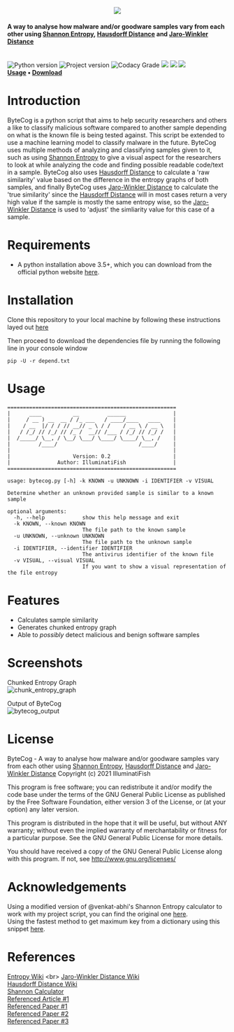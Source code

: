 <p align="center">
  <img src="https://i.ibb.co/D7bnCRR/cooltext379795493812892.png">
  <br>

  <h4>A way to analyse how malware and/or goodware samples vary from each other using <a href="https://en.wikipedia.org/wiki/Entropy_(information_theory)">Shannon Entropy</a>, <a href="https://en.wikipedia.org/wiki/Hausdorff_distance">Hausdorff Distance</a> and <a href="https://en.wikipedia.org/wiki/Jaro%E2%80%93Winkler_distance">Jaro-Winkler Distance</a></h4>
  <br>

  <img alt="Python version" src="https://img.shields.io/badge/Python-v3.5+-yellow">
  <img alt="Project version" src="https://img.shields.io/badge/Current%20Version-v0.2-yellow">
	<img alt="Codacy Grade" src="https://app.codacy.com/project/badge/Grade/06c8bdaa68414b7b84c096dbd47c0944">
  <img src="https://img.shields.io/github/languages/code-size/IlluminatiFish/ByteCog">
  <img src="https://img.shields.io/github/license/IlluminatiFish/ByteCog">
  <img src="https://img.shields.io/github/last-commit/IlluminatiFish/ByteCog">

  <br>
  <strong>
	<a href="https://github.com/IlluminatiFish/ByteCog/blob/main/README.md#usage">Usage</a>
		•
	<a href="https://github.com/IlluminatiFish/ByteCog/blob/main/README.md#installation">Download</a>
  </strong>
</p>

# Introduction

ByteCog is a python script that aims to help security researchers and others a like to classify malicious software compared to another sample depending on what is the known file is being tested against. This script be extended to use a machine learning model to classify malware in the future. ByteCog uses multiple methods of analyzing and classifying samples given to it, such as using <a href="https://en.wikipedia.org/wiki/Entropy_(information_theory)">Shannon Entropy</a> to give a visual aspect for the researchers to look at while analyzing the code and finding possible readable code/text in a sample. ByteCog also uses <a href="https://en.wikipedia.org/wiki/Hausdorff_distance">Hausdorff Distance</a> to calculate a 'raw similarity' value based on the difference in the entropy graphs of both samples, and finally ByteCog uses <a href="https://en.wikipedia.org/wiki/Jaro%E2%80%93Winkler_distance">Jaro-Winkler Distance</a> to calculate the 'true similarity' since the <a href="https://en.wikipedia.org/wiki/Hausdorff_distance">Hausdorff Distance</a> will in most cases return a very high value if the sample is mostly the same entropy wise, so the <a href="https://en.wikipedia.org/wiki/Jaro%E2%80%93Winkler_distance">Jaro-Winkler Distance</a> is used to 'adjust' the simliarity value for this case of a sample.

# Requirements

- A python installation above 3.5+, which you can download from the official python website <a href="http://www.python.org/download/">here</a>.

# Installation 
Clone this repository to your local machine by following these instructions layed out <a href="https://docs.github.com/en/github/creating-cloning-and-archiving-repositories/cloning-a-repository">here</a>

Then proceed to download the dependencies file by running the following line in your console window
```
pip -U -r depend.txt
```

# Usage
```
======================================================
|      ____          __         ______               |
|     / __ ) __  __ / /_ ___   / ____/____   ____    |
|    / __  |/ / / // __// _ \ / /    / __ \ / __ \   |
|   / /_/ // /_/ // /_ /  __// /___ / /_/ // /_/ /   |
|  /_____/ \__, / \__/ \___/ \____/ \____/ \__, /    |
|         /____/                          /____/     |
|                                                    |
|                    Version: 0.2                    |
|               Author: IlluminatiFish               |
======================================================

usage: bytecog.py [-h] -k KNOWN -u UNKNOWN -i IDENTIFIER -v VISUAL

Determine whether an unknown provided sample is similar to a known sample

optional arguments:
  -h, --help            show this help message and exit
  -k KNOWN, --known KNOWN
                        The file path to the known sample
  -u UNKNOWN, --unknown UNKNOWN
                        The file path to the unknown sample
  -i IDENTIFIER, --identifier IDENTIFIER
                        The antivirus identifier of the known file
  -v VISUAL, --visual VISUAL
                        If you want to show a visual representation of the file entropy
 ```

# Features

- Calculates sample similarity
- Generates chunked entropy graph
- Able to *possibly* detect malicious and benign software samples

# Screenshots

Chunked Entropy Graph
<br>
![chunk_entropy_graph](https://user-images.githubusercontent.com/45714340/112214987-bdb7ae00-8c17-11eb-98c0-bebcda6fc1ba.png)

Output of ByteCog
<br>
![bytecog_output](https://user-images.githubusercontent.com/45714340/112215120-e475e480-8c17-11eb-908d-a2e4c205521c.png)

# License
ByteCog - A way to analyse how malware and/or goodware samples vary from each other using <a href="https://en.wikipedia.org/wiki/Entropy_(information_theory)">Shannon Entropy</a>, <a href="https://en.wikipedia.org/wiki/Hausdorff_distance">Hausdorff Distance</a> and <a href="https://en.wikipedia.org/wiki/Jaro%E2%80%93Winkler_distance">Jaro-Winkler Distance</a> Copyright (c) 2021 IlluminatiFish

This program is free software; you can redistribute it and/or modify the code base under the terms of the GNU General Public License as published by the Free Software Foundation, either version 3 of the License, or (at your option) any later version.

This program is distributed in the hope that it will be useful, but without ANY warranty; without even the implied warranty of merchantability or fitness for a particular purpose. See the GNU General Public License for more details.

You should have received a copy of the GNU General Public License along with this program. If not, see http://www.gnu.org/licenses/

# Acknowledgements 
Using a modified version of @venkat-abhi's Shannon Entropy calculator to work with my project script, you can find the original one <a href="https://github.com/venkat-abhi/Entropy-Calculator/blob/master/shanon-calc.py">here</a>.
<br>
Using the fastest method to get maximum key from a dictionary using this snippet <a href="https://stackoverflow.com/questions/268272/getting-key-with-maximum-value-in-dictionary">here</a>.


# References
[Entropy Wiki](https://en.wikipedia.org/wiki/Entropy_(information_theory))
<br>
[Jaro-Winkler Distance Wiki](https://en.wikipedia.org/wiki/Jaro%E2%80%93Winkler_distance)
<br>
[Hausdorff Distance Wiki](https://en.wikipedia.org/wiki/Hausdorff_distance)
<br>
[Shannon Calculator](https://github.com/venkat-abhi/Entropy-Calculator/blob/master/shanon-calc.py)
<br>
[Referenced Article #1](https://www.talentcookie.com/2016/02/05/file-entropy-in-malware-analysis/)
<br>
[Referenced Paper #1](https://arxiv.org/ftp/arxiv/papers/1903/1903.10208.pdf)
<br>
[Referenced Paper #2](https://www.researchgate.net/publication/3437909_Using_Entropy_Analysis_to_Find_Encrypted_and_Packed_Malware)
<br>
[Referenced Paper #3](https://www.researchgate.net/publication/334686946_Machine_Learning_Based_File_Entropy_Analysis_for_Ransomware_Detection_in_Backup_Systems)

